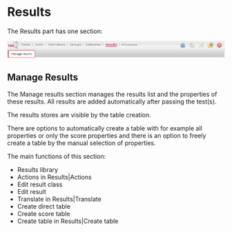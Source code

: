 <!--
parent: 'Legacy User Guide'
created_at: '2011-03-14 09:11:31'
updated_at: '2013-03-13 14:22:51'
authors:
    - 'Jérôme Bogaerts'
contributors:
    - 'Franck Gismondi'
tags:
    - 'Legacy User Guide:Results'
-->

Results
=======

The Results part has one section:

![](../resources/results-tab1.png)

Manage Results
------------------

The Manage results section manages the results list and the properties of these results. All results are added automatically after passing the test(s).<br/>

The results stores are visible by the table creation.<br/>

There are options to automatically create a table with for example all properties or only the score properties and there is an option to freely create a table by the manual selection of properties.

The main functions of this section:

-   Results library
-   Actions in Results|Actions
-   Edit result class
-   Edit result
-   Translate in Results|Translate
-   Create direct table
-   Create score table
-   Create table in Results|Create table


